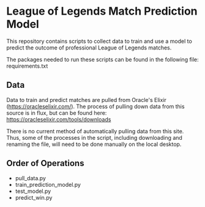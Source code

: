 # League of Legends Match Prediction Model
This repository contains scripts to collect data to train and use a model to predict the outcome of 
professional League of Legends matches.

The packages needed to run these scripts can be found in the following file: requirements.txt

## Data
Data to train and predict matches are pulled from Oracle's Elixir (https://oracleselixir.com/). The
process of pulling down data from this source is in flux, but can be found here: https://oracleselixir.com/tools/downloads

There is no current method of automatically pulling data from this site. Thus, some of the processes in the script, 
including downloading and renaming the file, will need to be done manually on the local desktop.

## Order of Operations
* pull_data.py
* train_prediction_model.py
* test_model.py
* predict_win.py